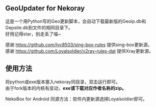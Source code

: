 ## GeoUpdater for Nekoray
这是一个用Python写的Geo更新脚本，会自动下载最新版的Geoip.db和Gepsite.db到文件的相同目录下。<br/>
好用记得star，别走丢了喵~

感谢 https://github.com/lyc8503/sing-box-rules 提供sing-box更新源。<br/>
感谢 https://github.com/Loyalsoldier/v2ray-rules-dat 提供Xray更新源。

## 使用方法
将python或exe版本塞入nekoray同目录，双击运行即可。<br/>
由于fork版本的内核有变动，**exe请下载对应作者名称的zip。**

NekoBox for Android 同源方法：软件内更新源选择Loyalsoldier即可。
